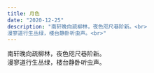 ```yaml
---
title: 月色
date: "2020-12-25"
description: "南轩晚向疏柳林，夜色咫尺巷阶新。<br>
漫寥道行生丛绿，楼台静卧听虫声。<br>"
---
```


南轩晚向疏柳林，夜色咫尺巷阶新。<br>
漫寥道行生丛绿，楼台静卧听虫声。<br>